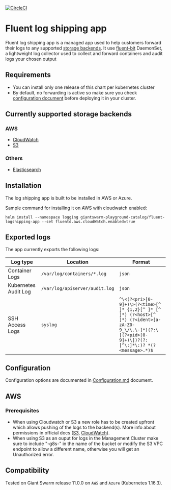 [![CircleCI](https://dl.circleci.com/status-badge/img/gh/giantswarm/fluent-logshipping-app/tree/master.svg?style=svg)](https://dl.circleci.com/status-badge/redirect/gh/giantswarm/fluent-logshipping-app/tree/master)

# Fluent log shipping app

Fluent log shipping app is a managed app used to help customers forward their logs to any supported [storage backends](#currently-supported-storage-backends).
It use [fluent-bit](https://github.com/fluent/fluent-bit) DaemonSet, a lightweight log collector used to collect and forward containers and audit logs your chosen output

## Requirements

- You can install only one release of this chart per kubernetes cluster
- By default, no forwarding is active so make sure you check [configuration document](helm/fluent-logshipping-app/Configuration.md) before deploying it in your cluster.

## Currently supported storage backends

### AWS

- [CloudWatch](https://aws.amazon.com/cloudwatch/)
- [S3](https://aws.amazon.com/s3/)

### Others

- [Elasticsearch](https://www.elastic.co/elasticsearch/)

## Installation

The log shipping app is built to be installed in AWS or Azure.

Sample command for installing it on AWS with cloudwatch enabled:

```text
helm install --namespace logging giantswarm-playground-catalog/fluent-logshipping-app --set fluentd.aws.cloudWatch.enabled=true
```

## Exported logs

The app currently exports the following logs:

| Log type              | Location                       | Format            |
| --------------------- | -------------------------------| ----------------- |
| Container Logs        | `/var/log/containers/*.log`    | `json`            |
| Kubernetes Audit Log  | `/var/log/apiserver/audit.log` | `json`            |
| SSH Access Logs       | `syslog`                       | `^\<(?<pri>[0-9]+)\>(?<time>[^ ]* {1,2}[^ ]* [^ ]*) (?<host>[^ ]*) (?<ident>[a-zA-Z0-9_\/\.\-]*)(?:\[(?<pid>[0-9]+)\])?(?:[^\:]*\:)? *(?<message>.*)$` |

## Configuration

Configuration options are documented in [Configuration.md](helm/fluent-logshipping-app/Configuration.md) document.

## AWS

### Prerequisites

- When using Cloudwatch or S3 a new role has to be created upfront which allows pushing of the logs to the backend(s). More info about permissions in official docs ([S3](https://github.com/fluent/fluent-plugin-s3#iam-policy), [CloudWatch](https://github.com/fluent-plugins-nursery/fluent-plugin-cloudwatch-logs#preparation)).
- When using S3 as an ouput for logs in the Management Cluster make sure to include "-g8s-" in the name of the bucket or modify the S3 VPC endpoint to allow a different name, otherwise you will get an Unauthorized error.

## Compatibility

Tested on Giant Swarm release 11.0.0 on `AWS` and `Azure` (Kubernetes 1.16.3).
